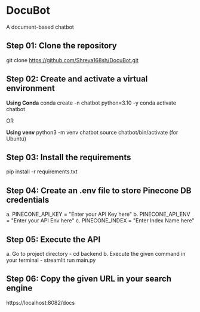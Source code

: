 # DocuBot
A document-based chatbot


## Step 01: Clone the repository
git clone https://github.com/Shreya168sh/DocuBot.git


## Step 02: Create and activate a virtual environment
**Using Conda**
conda create -n chatbot python=3.10 -y
conda activate chatbot

OR

**Using venv**
python3 -m venv chatbot
source chatbot/bin/activate (for Ubuntu)


## Step 03: Install the requirements
pip install -r requirements.txt


## Step 04: Create an .env file to store Pinecone DB credentials
a. PINECONE_API_KEY = "Enter your API Key here"
b. PINECONE_API_ENV = "Enter your API Env here"
c. PINECONE_INDEX = "Enter Index Name here"


## Step 05: Execute the API
a. Go to project directory -
     cd backend
b. Execute the given command in your terminal - 
     streamlit run main.py


## Step 06: Copy the given URL in your search engine
https://localhost:8082/docs
